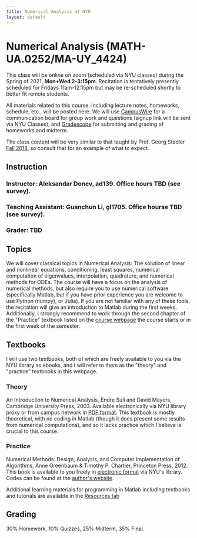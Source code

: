 ```yaml
---
title: Numerical Analysis at NYU
layout: default
---
```

# Numerical Analysis (MATH-UA.0252/MA-UY_4424)

This class will be online on zoom (scheduled via NYU classes) during the Spring of 2021, **Mon+Wed 2-3:15pm**. Recitation is tentatively presently scheduled for Fridays 11am-12:15pm but may be re-scheduled shortly to better fit remote students. 

All materials related to this course, including lecture notes, homeworks, schedule, etc., will be posted here. We will use [CampusWire](https://campuswire.com/) for a communication board for group work and questions (signup link will be sent via NYU Classes), and [Gradescope](https://www.gradescope.com) for submitting and grading of homeworks and midterm.

The class content will be very similar to that taught by Prof. Georg Stadler [Fall 2018](https://cims.nyu.edu/~stadler/na18/), so consult that for an example of what to expect.

## Instruction

### Instructor: Aleksandar Donev, ad139. Office hours TBD (see survey).
### Teaching Assistant: Guanchun Li, gl1705. Office hourse TBD (see survey).
### Grader: TBD

## Topics

We will cover classical topics in Numerical Analysis: The solution of linear and nonlinear equations, conditioning, least squares, numerical computation of eigenvalues, interpolation, quadrature, and numerical methods for ODEs. The course will have a focus on the analysis of numerical methods, but also require you to use numerical software (specifically Matlab, but if you have prior experience you are welcome to use Python (numpy), or Julia). If you are not familiar with any of these tools, the recitation will give an introduction to Matlab during the first weeks. Additionally, I  strongly recommend to work through the second chapter of the "Practice" textbook listed on the [course webpage](https://adonev.github.io/NumAnal2021) the course starts or in the first week of the semester.

## Textbooks

I will use two textbooks, both of which are freely available to you via the NYU library as ebooks, and I will refer to them as the "theory" and "practice" textbooks in this webpage.

### Theory
An Introduction to Numerical Analysis, Endre Suli and David Mayers, Cambridge University Press, 2003. Available electronically via NYU library proxy or from campus network in [PDF format](https://www.cambridge.org/core/books/an-introduction-to-numerical-analysis/FD8BCAD7FE68002E2179DFF68B8B7237). This textbook is mostly theoretical, with no coding in Matlab (though it does present some results from numerical computations), and so it lacks practice which I believe is crucial to this course.

### Practice
Numerical Methods: Design, Analysis, and Computer Implementation of Algorithms, Anne Greenbaum & Timothy P. Chartier, Princeton Press, 2012. This book is available to you freely in [electronic format](https://ebookcentral.proquest.com/lib/nyulibrary-ebooks/detail.action?docID=867854) via NYU's library. Codes can be found at the [author's website](http://academics.davidson.edu/math/chartier/Numerical).

Additional learning materials for programming in Matlab including textbooks and tutorials are available in the [Resources tab](Resources.md)

## Grading

30% Homework, 10% Quizzes, 25% Midterm, 35% Final.

